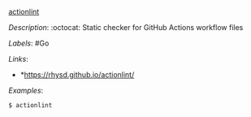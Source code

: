 [actionlint](https://github.com/rhysd/actionlint)

*Description*: :octocat: Static checker for GitHub Actions workflow files

*Labels*: #Go

*Links*:
  - *https://rhysd.github.io/actionlint/

*Examples*:

```bash
$ actionlint
```
